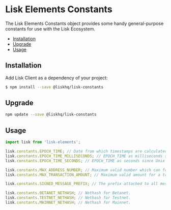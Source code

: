 # Lisk Elements Constants

The Lisk Elements Constants object provides some handy general-purpose constants for use with the Lisk Ecosystem.

- [Installation](#installation)
- [Upgrade](#upgrade)
- [Usage](#usage)

## Installation

Add Lisk Client as a dependency of your project:

```bash
$ npm install --save @liskhq/lisk-constants
```

## Upgrade

```bash
npm update --save @liskhq/lisk-constants
```


## Usage

```js
import lisk from 'lisk-elements';

lisk.constants.EPOCH_TIME; // Date from which timestamps are calculated.
lisk.constants.EPOCH_TIME_MILLISECONDS; // EPOCH_TIME as milliseconds since Unix Epoch.
lisk.constants.EPOCH_TIME_SECONDS; // EPOCH_TIME as seconds since Unix Epoch.

lisk.constants.MAX_ADDRESS_NUMBER; // Maximum valid number which can form an address when suffixed with an 'L'.
lisk.constants.MAX_TRANSACTION_AMOUNT; // Maximum valid amount for a transaction.

lisk.constants.SIGNED_MESSAGE_PREFIX; // The prefix attached to all messages signed according to the Lisk message signature protocol.

lisk.constants.BETANET_NETHASH; // Nethash for Betanet.
lisk.constants.TESTNET_NETHASH; // Nethash for Testnet.
lisk.constants.MAINNET_NETHASH; // Nethash for Mainnet.
```
